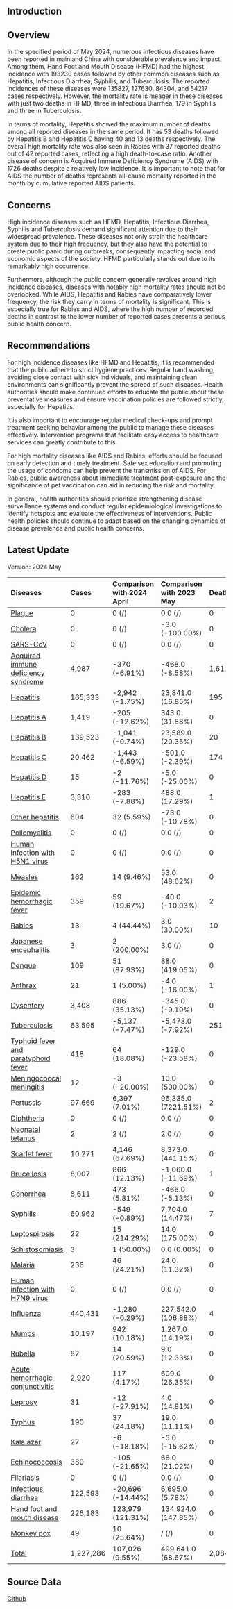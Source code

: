 ## Introduction

## Overview
In the specified period of May 2024, numerous infectious diseases have been reported in mainland China with considerable prevalence and impact. Among them, Hand Foot and Mouth Disease (HFMD) had the highest incidence with 193230 cases followed by other common diseases such as Hepatitis, Infectious Diarrhea, Syphilis, and Tuberculosis. The reported incidences of these diseases were 135827, 127630, 84304, and 54217 cases respectively. However, the mortality rate is meager in these diseases with just two deaths in HFMD, three in Infectious Diarrhea, 179 in Syphilis and three in Tuberculosis.

In terms of mortality, Hepatitis showed the maximum number of deaths among all reported diseases in the same period. It has 53 deaths followed by Hepatitis B and Hepatitis C having 40 and 13 deaths respectively. The overall high mortality rate was also seen in Rabies with 37 reported deaths out of 42 reported cases, reflecting a high death-to-case ratio. Another disease of concern is Acquired Immune Deficiency Syndrome (AIDS) with 1726 deaths despite a relatively low incidence. It is important to note that for AIDS the number of deaths represents all-cause mortality reported in the month by cumulative reported AIDS patients.

## Concerns 
High incidence diseases such as HFMD, Hepatitis, Infectious Diarrhea, Syphilis and Tuberculosis demand significant attention due to their widespread prevalence. These diseases not only strain the healthcare system due to their high frequency, but they also have the potential to create public panic during outbreaks, consequently impacting social and economic aspects of the society. HFMD particularly stands out due to its remarkably high occurrence.

Furthermore, although the public concern generally revolves around high incidence diseases, diseases with notably high mortality rates should not be overlooked. While AIDS, Hepatitis and Rabies have comparatively lower frequency, the risk they carry in terms of mortality is significant. This is especially true for Rabies and AIDS, where the high number of recorded deaths in contrast to the lower number of reported cases presents a serious public health concern.

## Recommendations 
For high incidence diseases like HFMD and Hepatitis, it is recommended that the public adhere to strict hygiene practices. Regular hand washing, avoiding close contact with sick individuals, and maintaining clean environments can significantly prevent the spread of such diseases. Health authorities should make continued efforts to educate the public about these preventative measures and ensure vaccination policies are followed strictly, especially for Hepatitis. 

It is also important to encourage regular medical check-ups and prompt treatment seeking behavior among the public to manage these diseases effectively. Intervention programs that facilitate easy access to healthcare services can greatly contribute to this.

For high mortality diseases like AIDS and Rabies, efforts should be focused on early detection and timely treatment. Safe sex education and promoting the usage of condoms can help prevent the transmission of AIDS. For Rabies, public awareness about immediate treatment post-exposure and the significance of pet vaccination can aid in reducing the risk and mortality. 

In general, health authorities should prioritize strengthening disease surveillance systems and conduct regular epidemiological investigations to identify hotspots and evaluate the effectiveness of interventions. Public health policies should continue to adapt based on the changing dynamics of disease prevalence and public health concerns.


## Latest Update

Version: 2024 May

| Diseases                                                                     | Cases     | Comparison with 2024 April   | Comparison with 2023 May   | Deaths   | Comparison with 2024 April   | Comparison with 2023 May   |
|:-----------------------------------------------------------------------------|:----------|:-----------------------------|:---------------------------|:---------|:-----------------------------|:---------------------------|
| [Plague](./Plague)                                                           | 0         | 0 (/)                        | 0.0 (/)                    | 0        | 0 (/)                        | 0.0 (/)                    |
| [Cholera](./Cholera)                                                         | 0         | 0 (/)                        | -3.0 (-100.00%)            | 0        | 0 (/)                        | 0.0 (/)                    |
| [SARS-CoV](./SARS-CoV)                                                       | 0         | 0 (/)                        | 0.0 (/)                    | 0        | 0 (/)                        | 0.0 (/)                    |
| [Acquired immune deficiency syndrome](./Acquired-immune-deficiency-syndrome) | 4,987     | -370 (-6.91%)                | -468.0 (-8.58%)            | 1,611    | -107 (-6.23%)                | -322.0 (-16.66%)           |
| [Hepatitis](./Hepatitis)                                                     | 165,333   | -2,942 (-1.75%)              | 23,841.0 (16.85%)          | 195      | -36 (-15.58%)                | 25.0 (14.71%)              |
| [Hepatitis A](./Hepatitis-A)                                                 | 1,419     | -205 (-12.62%)               | 343.0 (31.88%)             | 0        | 0 (/)                        | 0.0 (/)                    |
| [Hepatitis B](./Hepatitis-B)                                                 | 139,523   | -1,041 (-0.74%)              | 23,589.0 (20.35%)          | 20       | -1 (-4.76%)                  | 3.0 (17.65%)               |
| [Hepatitis C](./Hepatitis-C)                                                 | 20,462    | -1,443 (-6.59%)              | -501.0 (-2.39%)            | 174      | -35 (-16.75%)                | 23.0 (15.23%)              |
| [Hepatitis D](./Hepatitis-D)                                                 | 15        | -2 (-11.76%)                 | -5.0 (-25.00%)             | 0        | 0 (/)                        | 0.0 (/)                    |
| [Hepatitis E](./Hepatitis-E)                                                 | 3,310     | -283 (-7.88%)                | 488.0 (17.29%)             | 1        | 0 (0.00%)                    | -1.0 (-50.00%)             |
| [Other hepatitis](./Other-hepatitis)                                         | 604       | 32 (5.59%)                   | -73.0 (-10.78%)            | 0        | 0 (/)                        | 0.0 (/)                    |
| [Poliomyelitis](./Poliomyelitis)                                             | 0         | 0 (/)                        | 0.0 (/)                    | 0        | 0 (/)                        | 0.0 (/)                    |
| [Human infection with H5N1 virus](./Human-infection-with-H5N1-virus)         | 0         | 0 (/)                        | 0.0 (/)                    | 0        | 0 (/)                        | 0.0 (/)                    |
| [Measles](./Measles)                                                         | 162       | 14 (9.46%)                   | 53.0 (48.62%)              | 0        | 0 (/)                        | 0.0 (/)                    |
| [Epidemic hemorrhagic fever](./Epidemic-hemorrhagic-fever)                   | 359       | 59 (19.67%)                  | -40.0 (-10.03%)            | 2        | 1 (100.00%)                  | 2.0 (/)                    |
| [Rabies](./Rabies)                                                           | 13        | 4 (44.44%)                   | 3.0 (30.00%)               | 10       | 2 (25.00%)                   | 3.0 (42.86%)               |
| [Japanese encephalitis](./Japanese-encephalitis)                             | 3         | 2 (200.00%)                  | 3.0 (/)                    | 0        | 0 (/)                        | 0.0 (/)                    |
| [Dengue](./Dengue)                                                           | 109       | 51 (87.93%)                  | 88.0 (419.05%)             | 0        | 0 (/)                        | 0.0 (/)                    |
| [Anthrax](./Anthrax)                                                         | 21        | 1 (5.00%)                    | -4.0 (-16.00%)             | 1        | 1 (/)                        | 1.0 (/)                    |
| [Dysentery](./Dysentery)                                                     | 3,408     | 886 (35.13%)                 | -345.0 (-9.19%)            | 0        | 0 (/)                        | 0.0 (/)                    |
| [Tuberculosis](./Tuberculosis)                                               | 63,595    | -5,137 (-7.47%)              | -5,473.0 (-7.92%)          | 251      | -68 (-21.32%)                | -92.0 (-26.82%)            |
| [Typhoid fever and paratyphoid fever](./Typhoid-fever-and-paratyphoid-fever) | 418       | 64 (18.08%)                  | -129.0 (-23.58%)           | 0        | 0 (/)                        | 0.0 (/)                    |
| [Meningococcal meningitis](./Meningococcal-meningitis)                       | 12        | -3 (-20.00%)                 | 10.0 (500.00%)             | 0        | 0 (/)                        | 0.0 (/)                    |
| [Pertussis](./Pertussis)                                                     | 97,669    | 6,397 (7.01%)                | 96,335.0 (7221.51%)        | 2        | -5 (-71.43%)                 | 2.0 (/)                    |
| [Diphtheria](./Diphtheria)                                                   | 0         | 0 (/)                        | 0.0 (/)                    | 0        | 0 (/)                        | 0.0 (/)                    |
| [Neonatal tetanus](./Neonatal-tetanus)                                       | 2         | 2 (/)                        | 2.0 (/)                    | 0        | 0 (/)                        | 0.0 (/)                    |
| [Scarlet fever](./Scarlet-fever)                                             | 10,271    | 4,146 (67.69%)               | 8,373.0 (441.15%)          | 0        | 0 (/)                        | 0.0 (/)                    |
| [Brucellosis](./Brucellosis)                                                 | 8,007     | 866 (12.13%)                 | -1,060.0 (-11.69%)         | 1        | 0 (0.00%)                    | 1.0 (/)                    |
| [Gonorrhea](./Gonorrhea)                                                     | 8,611     | 473 (5.81%)                  | -466.0 (-5.13%)            | 0        | 0 (/)                        | 0.0 (/)                    |
| [Syphilis](./Syphilis)                                                       | 60,962    | -549 (-0.89%)                | 7,704.0 (14.47%)           | 7        | 3 (75.00%)                   | -3.0 (-30.00%)             |
| [Leptospirosis](./Leptospirosis)                                             | 22        | 15 (214.29%)                 | 14.0 (175.00%)             | 0        | 0 (/)                        | 0.0 (/)                    |
| [Schistosomiasis](./Schistosomiasis)                                         | 3         | 1 (50.00%)                   | 0.0 (0.00%)                | 0        | 0 (/)                        | 0.0 (/)                    |
| [Malaria](./Malaria)                                                         | 236       | 46 (24.21%)                  | 24.0 (11.32%)              | 0        | -1 (-100.00%)                | 0.0 (/)                    |
| [Human infection with H7N9 virus](./Human-infection-with-H7N9-virus)         | 0         | 0 (/)                        | 0.0 (/)                    | 0        | 0 (/)                        | 0.0 (/)                    |
| [Influenza](./Influenza)                                                     | 440,431   | -1,280 (-0.29%)              | 227,542.0 (106.88%)        | 4        | 4 (/)                        | 2.0 (100.00%)              |
| [Mumps](./Mumps)                                                             | 10,197    | 942 (10.18%)                 | 1,267.0 (14.19%)           | 0        | 0 (/)                        | 0.0 (/)                    |
| [Rubella](./Rubella)                                                         | 82        | 14 (20.59%)                  | 9.0 (12.33%)               | 0        | 0 (/)                        | 0.0 (/)                    |
| [Acute hemorrhagic conjunctivitis](./Acute-hemorrhagic-conjunctivitis)       | 2,920     | 117 (4.17%)                  | 609.0 (26.35%)             | 0        | 0 (/)                        | 0.0 (/)                    |
| [Leprosy](./Leprosy)                                                         | 31        | -12 (-27.91%)                | 4.0 (14.81%)               | 0        | 0 (/)                        | 0.0 (/)                    |
| [Typhus](./Typhus)                                                           | 190       | 37 (24.18%)                  | 19.0 (11.11%)              | 0        | 0 (/)                        | 0.0 (/)                    |
| [Kala azar](./Kala-azar)                                                     | 27        | -6 (-18.18%)                 | -5.0 (-15.62%)             | 0        | 0 (/)                        | 0.0 (/)                    |
| [Echinococcosis](./Echinococcosis)                                           | 380       | -105 (-21.65%)               | 66.0 (21.02%)              | 0        | 0 (/)                        | 0.0 (/)                    |
| [Filariasis](./Filariasis)                                                   | 0         | 0 (/)                        | 0.0 (/)                    | 0        | 0 (/)                        | 0.0 (/)                    |
| [Infectious diarrhea](./Infectious-diarrhea)                                 | 122,593   | -20,696 (-14.44%)            | 6,695.0 (5.78%)            | 0        | 0 (/)                        | 0.0 (/)                    |
| [Hand foot and mouth disease](./Hand-foot-and-mouth-disease)                 | 226,183   | 123,979 (121.31%)            | 134,924.0 (147.85%)        | 0        | 0 (/)                        | 0.0 (/)                    |
| [Monkey pox](./Monkey-pox)                                                   | 49        | 10 (25.64%)                  | / (/)                      | 0        | 0 (/)                        | / (/)                      |
| [Total](./Total)                                                             | 1,227,286 | 107,026 (9.55%)              | 499,641.0 (68.67%)         | 2,084    | -206 (-9.00%)                | -381.0 (-15.46%)           |

## Source Data

<a href=https://github.com/xmusphlkg/globalID/tree/main/Data/AllData/CN><i class="fab fa-github"></i> Github</a>